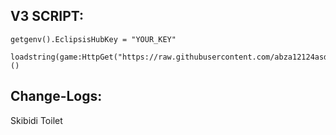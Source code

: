## V3 SCRIPT:

```
getgenv().EclipsisHubKey = "YOUR_KEY"

loadstring(game:HttpGet("https://raw.githubusercontent.com/abza12124asd/EclipsisHub/main/Hub"))()
```
## Change-Logs:

Skibidi Toilet
